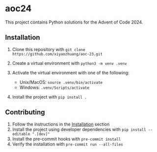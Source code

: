 # aoc24

This project contains Python solutions for the Advent of Code 2024.

## Installation

1. Clone this repository with `git clone https://github.com/xiyaozhuang/aoc-23.git`
1. Create a virtual environment with `python3 -m venv .venv`
1. Activate the virtual environment with one of the following:

   - Unix/MacOS: `source .venv/bin/activate`
   - Windows: `.venv/Scripts/activate`

1. Install the project with `pip install .`

## Contributing

1. Follow the instructions in the [Installation](#installation) section
1. Install the project using developer dependencies with `pip install --editable ".[dev]"`
1. Install the pre-commit hooks with `pre-commit install`
1. Verify the installation with `pre-commit run --all-files`
